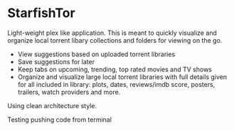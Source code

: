 # StarfishTor
Light-weight plex like application. This is meant to quickly visualize and organize local torrent libary collections and folders for viewing on the go. 

- View suggestions based on uploaded torrent libraries
- Save suggestions for later 
- Keep tabs on upcoming, trending, top rated movies and TV shows
- Organize and visualize large local torrent libraries with full details given for all included in library: plots, dates, reviews/imdb score, posters, trailers,  watch providers and more.

Using clean architecture style. 

Testing pushing code from terminal

